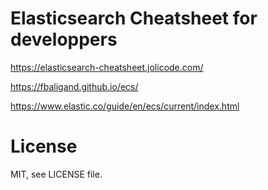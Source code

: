 # Elasticsearch Cheatsheet for developpers

https://elasticsearch-cheatsheet.jolicode.com/

https://fbaligand.github.io/ecs/

https://www.elastic.co/guide/en/ecs/current/index.html

# License

MIT, see LICENSE file.

